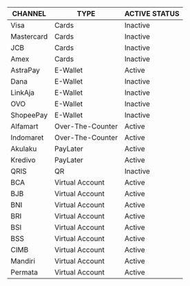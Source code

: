 
| **CHANNEL**   | **TYPE**           | **ACTIVE STATUS** |
|--------------|--------------------|------------------|
| Visa         | Cards              | Inactive         |
| Mastercard   | Cards              | Inactive         |
| JCB          | Cards              | Inactive         |
| Amex         | Cards              | Inactive         |
| AstraPay     | E-Wallet           | Active           |
| Dana         | E-Wallet           | Inactive         |
| LinkAja      | E-Wallet           | Inactive         |
| OVO          | E-Wallet           | Inactive         |
| ShopeePay    | E-Wallet           | Inactive         |
| Alfamart     | Over-The-Counter   | Active           |
| Indomaret    | Over-The-Counter   | Active           |
| Akulaku      | PayLater           | Active           |
| Kredivo      | PayLater           | Active           |
| QRIS         | QR                 | Inactive         |
| BCA          | Virtual Account    | Active           |
| BJB          | Virtual Account    | Active           |
| BNI          | Virtual Account    | Active           |
| BRI          | Virtual Account    | Active           |
| BSI          | Virtual Account    | Active           |
| BSS          | Virtual Account    | Active           |
| CIMB         | Virtual Account    | Active           |
| Mandiri      | Virtual Account    | Active           |
| Permata      | Virtual Account    | Active           |

